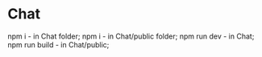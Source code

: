 # Chat
npm i - in Chat folder;
npm i - in Chat/public folder;
npm run dev - in Chat;
npm run build - in Chat/public;

